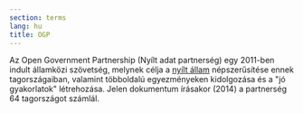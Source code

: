 ```yaml
---
section: terms
lang: hu
title: OGP
---
```


Az Open Government Partnership (Nyílt adat partnerség) egy 2011-ben indult államközi szövetség, melynek célja a [nyílt állam](../open-government/) népszerűsítése ennek tagországaiban, valamint többoldalú egyezményeken kidolgozása és a "jó gyakorlatok" létrehozása. Jelen dokumentum írásakor (2014) a partnerség 64 tagországot számlál.
